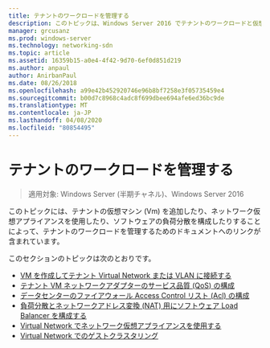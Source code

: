 ```yaml
---
title: テナントのワークロードを管理する
description: このトピックは、Windows Server 2016 でテナントのワークロードと仮想ネットワークを管理する方法について、ソフトウェアで定義されたネットワークガイドに含まれています。
manager: grcusanz
ms.prod: windows-server
ms.technology: networking-sdn
ms.topic: article
ms.assetid: 16359b15-a0e4-4f42-9d70-6ef0d851d219
ms.author: anpaul
author: AnirbanPaul
ms.date: 08/26/2018
ms.openlocfilehash: a99e42b452920746e96b8bf7258e3f05735459e4
ms.sourcegitcommit: b00d7c8968c4adc8f699dbee694afe6ed36bc9de
ms.translationtype: MT
ms.contentlocale: ja-JP
ms.lasthandoff: 04/08/2020
ms.locfileid: "80854495"
---
```

# <a name="manage-tenant-workloads"></a>テナントのワークロードを管理する

>適用対象: Windows Server (半期チャネル)、Windows Server 2016

このトピックには、テナントの仮想マシン (Vm) を追加したり、ネットワーク仮想アプライアンスを使用したり、ソフトウェアの負荷分散を構成したりすることによって、テナントのワークロードを管理するためのドキュメントへのリンクが含まれています。

このセクションのトピックは次のとおりです。

- [VM を作成してテナント Virtual Network または VLAN に接続する](Create-a-Tenant-VM.md)
- [テナント VM ネットワークアダプターのサービス品質 (QoS) の構成](Configure-QoS-for-Tenant-VM-Network-Adapter.md)
- [データセンターのファイアウォール Access Control リスト (Acl) の構成](Configure-Datacenter-Firewall-ACLs.md)
- [負荷分散とネットワークアドレス変換 (NAT) 用にソフトウェア Load Balancer を構成する](Configure-SLB-and-NAT.md)
- [Virtual Network でネットワーク仮想アプライアンスを使用する](Use-Network-Virtual-Appliances-on-a-VN.md)
- [Virtual Network でのゲストクラスタリング](guest-clustering.md)